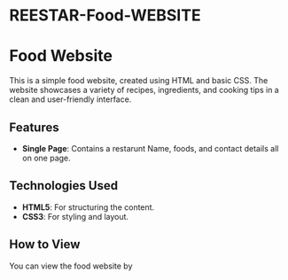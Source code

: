 # REESTAR-Food-WEBSITE
# Food Website

This is a simple food website, created using HTML and basic CSS. The website showcases a variety of recipes, ingredients, and cooking tips in a clean and user-friendly interface.

## Features

- **Single Page**: Contains a restarunt Name, foods, and contact details all on one page.

## Technologies Used

- **HTML5**: For structuring the content.
- **CSS3**: For styling and layout.

## How to View

You can view the food website by 



